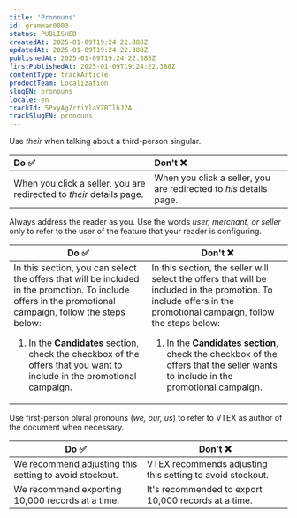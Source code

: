 ```yaml
---
title: 'Pronouns'
id: grammar0003
status: PUBLISHED
createdAt: 2025-01-09T19:24:22.388Z
updatedAt: 2025-01-09T19:24:22.388Z
publishedAt: 2025-01-09T19:24:22.388Z
firstPublishedAt: 2025-01-09T19:24:22.388Z
contentType: trackArticle
productTeam: Localization
slugEN: pronouns
locale: en
trackId: 5PxyAgZrtiYlaYZBTlhJ2A
trackSlugEN: pronouns
---
```


Use *their* when talking about a third-person singular.

| Do ✅ | Don't ❌ |
| :---- | :-------- |
| When you click a seller, you are redirected to *their* details page. | When you click a seller, you are redirected to *his* details page. |

Always address the reader as you. Use the words *user, merchant, or seller* only to refer to the user of the feature that your reader is configuring.

| Do ✅ | Don't ❌ |
| --------- | ------------ |
| In this section, you can select the offers that will be included in the promotion. To include offers in the promotional campaign, follow the steps below: <ol><li>In the <b>Candidates</b> section, check the checkbox of the offers that you want to include in the promotional campaign.</li></ol>  | In this section, the seller will select the offers that will be included in the promotion. To include offers in the promotional campaign, follow the steps below: <ol><li>In the <b>Candidates section</b>, check the checkbox of the offers that the seller wants to include in the promotional campaign.</li></ol> |

Use first-person plural pronouns (*we, our, us*) to refer to VTEX as author of the document when necessary.

| Do ✅ | Don't ❌ |
| --------- | ------------ |
| We recommend adjusting this setting to avoid stockout. | VTEX recommends adjusting this setting to avoid stockout. |
| We recommend exporting 10,000 records at a time. | It's recommended to export 10,000 records at a time. |

